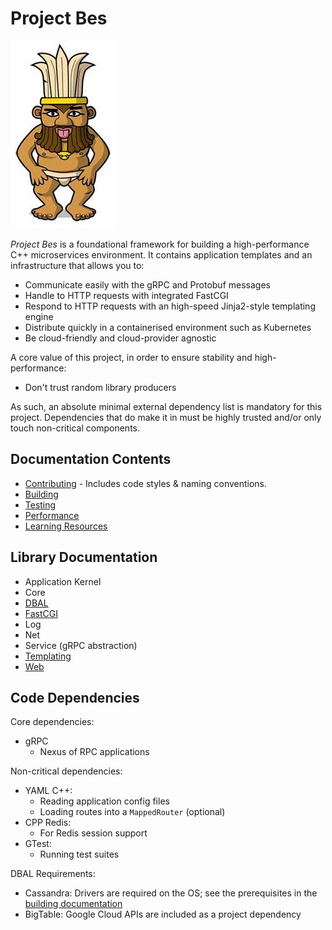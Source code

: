 Project Bes
===========
![Egyptian God Bes](docs/img/bes.jpeg "Egyptian God Bes")

_Project Bes_ is a foundational framework for building a high-performance C++ microservices environment. It contains
application templates and an infrastructure that allows you to:
* Communicate easily with the gRPC and Protobuf messages
* Handle to HTTP requests with integrated FastCGI
* Respond to HTTP requests with an high-speed Jinja2-style templating engine
* Distribute quickly in a containerised environment such as Kubernetes
* Be cloud-friendly and cloud-provider agnostic

A core value of this project, in order to ensure stability and high-performance:
* Don't trust random library producers

As such, an absolute minimal external dependency list is mandatory for this project. Dependencies that do make it in
must be highly trusted and/or only touch non-critical components. 

Documentation Contents
----------------------
* [Contributing](docs/Contributing.md) - Includes code styles & naming conventions.
* [Building](docs/Building.md)
* [Testing](docs/Testing.md)
* [Performance](docs/Performance.md)
* [Learning Resources](docs/Learning_Resources.md)

Library Documentation
---------------------
* Application Kernel
* Core
* [DBAL](docs/library/DBAL.md)
* [FastCGI](docs/library/FastCGI.md)
* Log
* Net
* Service (gRPC abstraction)
* [Templating](docs/library/Templating.md)
* [Web](docs/library/Web.md)

Code Dependencies
-----------------
Core dependencies:
* gRPC
  * Nexus of RPC applications

Non-critical dependencies:
* YAML C++:
  * Reading application config files
  * Loading routes into a `MappedRouter` (optional)
* CPP Redis:
  * For Redis session support
* GTest:
  * Running test suites

DBAL Requirements:
* Cassandra: Drivers are required on the OS; see the prerequisites in the [building documentation](docs/Building.md)
* BigTable: Google Cloud APIs are included as a project dependency
